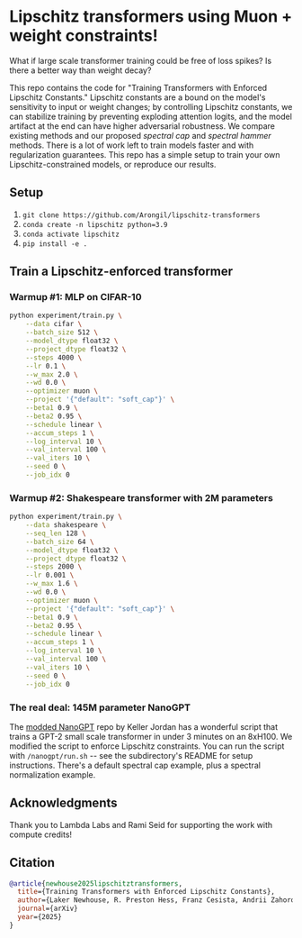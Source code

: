 # Lipschitz transformers using Muon + weight constraints!

What if large scale transformer training could be free of loss spikes? Is there a better way than weight decay?

This repo contains the code for "Training Transformers with Enforced Lipschitz Constants." Lipschitz constants are a bound on the model's sensitivity to input or weight changes; by controlling Lipschitz constants, we can stabilize training by preventing exploding attention logits, and the model artifact at the end can have higher adversarial robustness. We compare existing methods and our proposed _spectral cap_ and _spectral hammer_ methods. There is a lot of work left to train models faster and with regularization guarantees. This repo has a simple setup to train your own Lipschitz-constrained models, or reproduce our results.

## Setup

1. `git clone https://github.com/Arongil/lipschitz-transformers`
2. `conda create -n lipschitz python=3.9`
3. `conda activate lipschitz`
4. `pip install -e .`

## Train a Lipschitz-enforced transformer

### Warmup #1: MLP on CIFAR-10

```bash
python experiment/train.py \
    --data cifar \
    --batch_size 512 \
    --model_dtype float32 \
    --project_dtype float32 \
    --steps 4000 \
    --lr 0.1 \
    --w_max 2.0 \
    --wd 0.0 \
    --optimizer muon \
    --project '{"default": "soft_cap"}' \
    --beta1 0.9 \
    --beta2 0.95 \
    --schedule linear \
    --accum_steps 1 \
    --log_interval 10 \
    --val_interval 100 \
    --val_iters 10 \
    --seed 0 \
    --job_idx 0
```

### Warmup #2: Shakespeare transformer with 2M parameters

```bash
python experiment/train.py \
    --data shakespeare \
    --seq_len 128 \
    --batch_size 64 \
    --model_dtype float32 \
    --project_dtype float32 \
    --steps 2000 \
    --lr 0.001 \
    --w_max 1.6 \
    --wd 0.0 \
    --optimizer muon \
    --project '{"default": "soft_cap"}' \
    --beta1 0.9 \
    --beta2 0.95 \
    --schedule linear \
    --accum_steps 1 \
    --log_interval 10 \
    --val_interval 100 \
    --val_iters 10 \
    --seed 0 \
    --job_idx 0
```

### The real deal: 145M parameter NanoGPT

The [modded NanoGPT](https://github.com/KellerJordan/modded-nanogpt) repo by Keller Jordan has a wonderful script that trains a GPT-2 small scale transformer in under 3 minutes on an 8xH100. We modified the script to enforce Lipschitz constraints. You can run the script with `/nanogpt/run.sh` -- see the subdirectory's README for setup instructions. There's a default spectral cap example, plus a spectral normalization example.

## Acknowledgments

Thank you to Lambda Labs and Rami Seid for supporting the work with compute credits!

## Citation

```bibtex
@article{newhouse2025lipschitztransformers,
  title={Training Transformers with Enforced Lipschitz Constants},
  author={Laker Newhouse, R. Preston Hess, Franz Cesista, Andrii Zahorodnii, Jeremy Bernstein, Phillip Isola},
  journal={arXiv}
  year={2025}
}
```